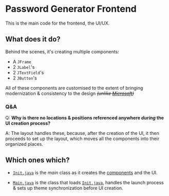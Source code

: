 # Password Generator Frontend

This is the main code for the frontend, the UI/UX.

## What does it do?

Behind the scenes, it's creating multiple components:

- A `JFrame`
- 2 `JLabel`'s
- 2 `JTextField`'s
- 2 `JButton`'s

All of these components are customised to the extent of bringing modernization & consistency to the design *~~(unlike [Microsoft](https://youtu.be/NQPDe_eSQRo?t=35))~~*

### Q&A
Q: **Why is there no locations & positions referenced anywhere *during* the UI creation process?**

A: The layout handles these, because, after the creation of the UI, it then proceeds to set up the layout, which moves all the components into their organized places.

## Which ones which?

- [`Init.java`](https://github.com/Hedreon/PasswordGenerator/blob/main/src/main/java/com/hedreon/passwordgenerator/Init.java) is the *main* class as it creates the [components](https://github.com/Hedreon/PasswordGenerator/tree/main/src/main/java/com/hedreon/passwordgenerator#what-does-it-do) and the UI.

- [`Main.java`](https://github.com/Hedreon/PasswordGenerator/blob/main/src/main/java/com/hedreon/passwordgenerator/Main.java) is the class that loads [`Init.java`](https://github.com/Hedreon/PasswordGenerator/blob/main/src/main/java/com/hedreon/passwordgenerator/Init.java), handles the launch process & sets up theme synchronization before UI creation.

